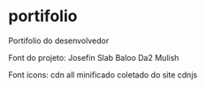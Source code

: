 # portifolio

Portifolio do desenvolvedor

Font do projeto: Josefin Slab
                 Baloo Da2
                 Mulish

Font icons: cdn all minificado coletado do site cdnjs



